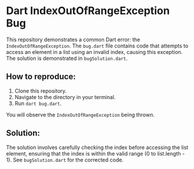 # Dart IndexOutOfRangeException Bug

This repository demonstrates a common Dart error: the `IndexOutOfRangeException`.  The `bug.dart` file contains code that attempts to access an element in a list using an invalid index, causing this exception. The solution is demonstrated in `bugSolution.dart`.

## How to reproduce:
1. Clone this repository.
2. Navigate to the directory in your terminal.
3. Run `dart bug.dart`.

You will observe the `IndexOutOfRangeException` being thrown.

## Solution:
The solution involves carefully checking the index before accessing the list element, ensuring that the index is within the valid range (0 to list.length - 1).  See `bugSolution.dart` for the corrected code.
